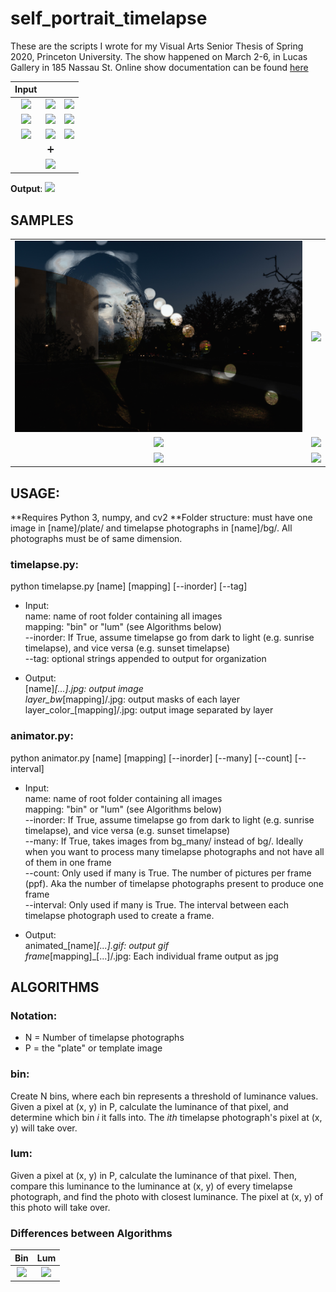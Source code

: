 # self_portrait_timelapse
These are the scripts I wrote for my Visual Arts Senior Thesis of Spring 2020, Princeton University. The show happened on March 2-6, in Lucas Gallery in 185 Nassau St. Online show documentation can be found [here](https://www.junehopark.com/vis)

|**Input** | | |
|:-------------------------:|:-------------------------:|:-------------------------:|
|![](Juneho/bg/DSC_1095.jpg) |![](Juneho/bg/DSC_1100.jpg) |![](Juneho/bg/DSC_1104.jpg) |
|![](Juneho/bg/DSC_1126.jpg) |![](Juneho/bg/DSC_1140.jpg) |![](Juneho/bg/DSC_1144.jpg) |
|![](Juneho/bg/DSC_1151.jpg) |![](Juneho/bg/DSC_1155.jpg) |![](Juneho/bg/DSC_1172.jpg) |
||:heavy_plus_sign:||
||![](Juneho/plate/DSC_1050.jpg)||

**Output**: ![](samples/Juneho_bin_9.jpg)
## SAMPLES
| | | 
|:-------------------------:|:-------------------------:|
|![](samples/Audrey_bin_11_lca.jpg) |![](samples/Ben_lum_8_pier_reverse.jpg) |
|![](samples/Sanna_lum_9_hill.jpg) | ![](samples/Sanna_lum_9_trash.jpg) |
|![](samples/animated_Audrey_False_11_False_True.gif) | ![](samples/animated_Disney_bin_10_8_0_False_True.gif) |

## USAGE:
**Requires Python 3, numpy, and cv2
**Folder structure: must have one image in [name]/plate/ and timelapse photographs in [name]/bg/. All photographs must be of same dimension.
### timelapse.py:
  python timelapse.py [name] [mapping] [--inorder] [--tag]
  - Input:\
  name: name of root folder containing all images\
  mapping: "bin" or "lum" (see Algorithms below)\
  --inorder: If True, assume timelapse go from dark to light (e.g. sunrise timelapse), and vice versa (e.g. sunset timelapse)\
  --tag: optional strings appended to output for organization
  
  - Output:\
  [name]_[...].jpg: output image\
  layer_bw_[mapping]/.jpg: output masks of each layer\
  layer_color_[mapping]/.jpg: output image separated by layer
  
### animator.py:
python animator.py [name] [mapping] [--inorder] [--many] [--count] [--interval] 
 - Input:\
  name: name of root folder containing all images\
  mapping: "bin" or "lum" (see Algorithms below)\
  --inorder: If True, assume timelapse go from dark to light (e.g. sunrise timelapse), and vice versa (e.g. sunset timelapse)\
  --many: If True, takes images from bg_many/ instead of bg/. Ideally when you want to process many timelapse photographs and not have all of them in one frame\
  --count: Only used if many is True. The number of pictures per frame (ppf). Aka the number of timelapse photographs present to produce one frame\
  --interval: Only used if many is True. The interval between each timelapse photograph used to create a frame. 
  
  - Output:\
  animated_[name]_[...].gif: output gif\
  frame_[mapping]_[...]/.jpg: Each individual frame output as jpg
 
## ALGORITHMS
### Notation: 
- N = Number of timelapse photographs
- P = the "plate" or template image

### bin: 
Create N bins, where each bin represents a threshold of luminance values. Given a pixel at (x, y) in P, calculate the luminance of that pixel, and determine which bin *i* it falls into. The *ith* timelapse photograph's pixel at (x, y) will take over.

### lum:
Given a pixel at (x, y) in P, calculate the luminance of that pixel. Then, compare this luminance to the luminance at (x, y) of every timelapse photograph, and find the photo with closest luminance. The pixel at (x, y) of this photo will take over.

### Differences between Algorithms
| Bin | Lum | 
|:-------------------------:|:-------------------------:|
|![](samples/Jessica_bin.jpg) |![](samples/Jessica_lum_2.jpg) |
  
